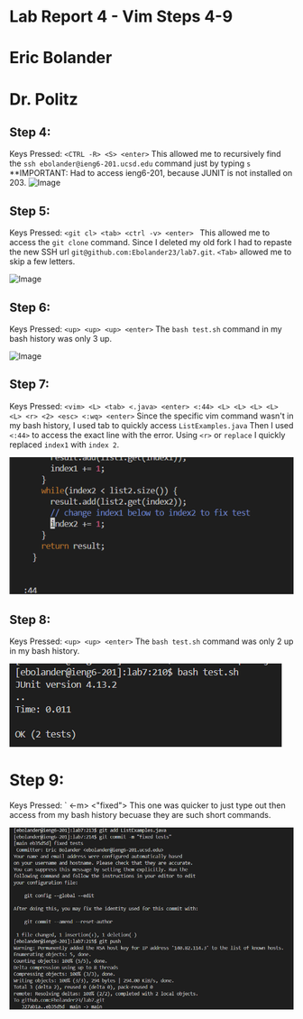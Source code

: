 # Lab Report 4 - Vim Steps 4-9
# Eric Bolander
# Dr. Politz

## Step 4: ##
Keys Pressed: `<CTRL -R> <S> <enter>` 
This allowed me to recursively find the `ssh ebolander@ieng6-201.ucsd.edu` command just by typing `s`
**IMPORTANT: Had to access ieng6-201, because JUNIT is not installed on 203. 
![Image](step4screenshot.png) 

## Step 5: ## 
Keys Pressed: `<git cl> <tab> <ctrl -v> <enter> ` This allowed me to access the `git clone` command. 
Since I deleted my old fork I had to repaste the new SSH url `git@github.com:Ebolander23/lab7.git`.
`<Tab>` allowed me to skip a few letters. 

![Image](step5screenshot.png)

## Step 6: ##
Keys Pressed: `<up> <up> <up> <enter>` The `bash test.sh` command in my bash history was only 3 up. 

![Image](step6screenshot.png)

## Step 7: ##
Keys Pressed: `<vim> <L> <tab> <.java> <enter> <:44> <L> <L> <L> <L> <L> <r> <2> <esc> <:wq> <enter>` 
Since the specific vim command wasn't in my bash history, I used tab to quickly access `ListExamples.java`
Then I used `<:44>` to access the exact line with the error. 
Using `<r>` or `replace` I quickly replaced `index1` with `index 2`. 

![Image](step7.png)

## Step 8: ##
Keys Pressed: `<up> <up> <enter>` The `bash test.sh` command was only 2 up in my bash history. 

![Image](step8.png)

# Step 9: ## 
Keys Pressed: `<git> <add> <L> <tab> <enter> <git> <co> <tab> <-m> <"fixed"> <enter> <git> <pu> <tab> <enter> 
This one was quicker to just type out then access from my bash history becuase they are such short commands. 

![Image](Step9.png)



